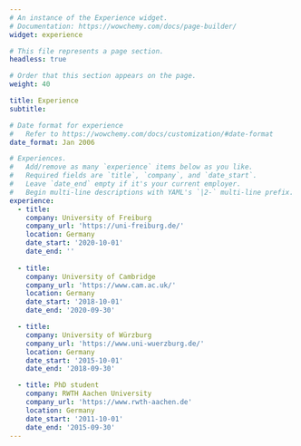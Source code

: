 ```yaml
---
# An instance of the Experience widget.
# Documentation: https://wowchemy.com/docs/page-builder/
widget: experience

# This file represents a page section.
headless: true

# Order that this section appears on the page.
weight: 40

title: Experience
subtitle:

# Date format for experience
#   Refer to https://wowchemy.com/docs/customization/#date-format
date_format: Jan 2006

# Experiences.
#   Add/remove as many `experience` items below as you like.
#   Required fields are `title`, `company`, and `date_start`.
#   Leave `date_end` empty if it's your current employer.
#   Begin multi-line descriptions with YAML's `|2-` multi-line prefix.
experience:
  - title:
    company: University of Freiburg
    company_url: 'https://uni-freiburg.de/'
    location: Germany
    date_start: '2020-10-01'
    date_end: ''
        
  - title:
    company: University of Cambridge
    company_url: 'https://www.cam.ac.uk/'
    location: Germany
    date_start: '2018-10-01'
    date_end: '2020-09-30'

  - title:
    company: University of Würzburg
    company_url: 'https://www.uni-wuerzburg.de/'
    location: Germany
    date_start: '2015-10-01'
    date_end: '2018-09-30'

  - title: PhD student
    company: RWTH Aachen University
    company_url: 'https://www.rwth-aachen.de'
    location: Germany
    date_start: '2011-10-01'
    date_end: '2015-09-30'
---
```

